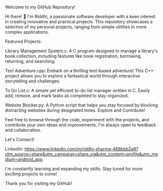 Welcome to my GitHub Repository!

Hi there! 👋 I'm Riddhi, a passionate software developer with a keen interest in creating innovative and practical projects. This repository showcases a selection of my personal projects, ranging from simple utilities to more complex applications.

Featured Projects:

Library Management System.c: A C program designed to manage a library's book collection, including features like book registration, borrowing, returning, and searching.

Text Adventure.cpp: Embark on a thrilling text-based adventure! This C++ project allows you to explore a fantastical world through interactive storytelling and challenges.

To Do List.c: A simple yet efficient to-do list manager written in C. Easily add, remove, and mark tasks as completed to stay organized.

Website Blocker.py: A Python script that helps you stay focused by blocking distracting websites during designated times.
Explore and Contribute!

Feel free to browse through the code, experiment with the projects, and contribute your own ideas and improvements. I'm always open to feedback and collaboration.

Let's Connect!

LinkedIn: https://www.linkedin.com/in/riddhi-sharma-468bbb2a8?utm_source=share&utm_campaign=share_via&utm_content=profile&utm_medium=android_app

I'm constantly learning and expanding my skills. Stay tuned for more exciting projects to come!

Thank you for visiting my GitHub!
